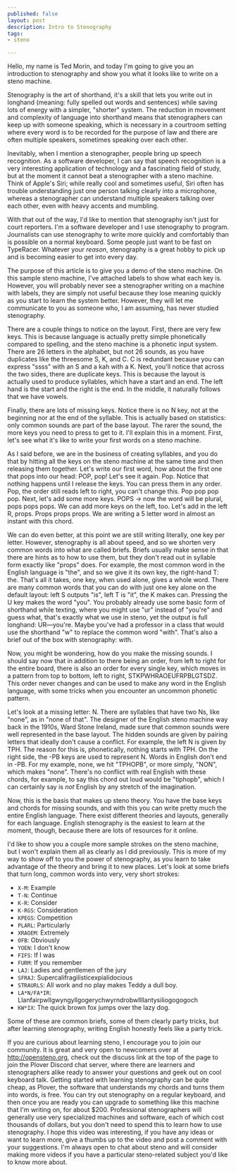 ```yaml
---
published: false
layout: post
description: Intro to Stenography
tags:
- steno

---
```


Hello, my name is Ted Morin, and today I'm going to give you an introduction to stenography and show you what it looks like to write on a steno machine.

Stenography is the art of shorthand, it's a skill that lets you write out in longhand (meaning: fully spelled out words and sentences) while saving lots of energy with a simpler, "shorter" system. The reduction in movement and complexity of language into shorthand means that stenographers can keep up with someone speaking, which is necessary in a courtroom setting where every word is to be recorded for the purpose of law and there are often multiple speakers, sometimes speaking over each other.

Inevitably, when I mention a stenographer, people bring up speech recognition. As a software developer, I can say that speech recognition is a very interesting application of technology and a fascinating field of study, but at the moment it cannot beat a stenographer with a steno machine. Think of Apple's Siri; while really cool and sometimes useful, Siri often has trouble understanding just one person talking clearly into a microphone, whereas a stenographer can understand multiple speakers talking over each other, even with heavy accents and mumbling.

With that out of the way, I'd like to mention that stenography isn't just for court reporters. I'm a software developer and I use stenography to program. Journalists can use stenography to write more quickly and comfortably than is possible on a normal keyboard. Some people just want to be fast on TypeRacer. Whatever your *reason*, stenography is a great hobby to pick up and is becoming easier to get into every day.

The purpose of this article is to give you a demo of the steno machine. On this sample steno machine, I've attached labels to show what each key is. However, you will probably never see a stenographer writing on a machine with labels, they are simply not useful because they lose meaning quickly as you start to learn the system better. However, they will let me communicate to you as someone who, I am assuming, has never studied stenography.

There are a couple things to notice on the layout. First, there are very few keys. This is because language is actually pretty simple phonetically compared to spelling, and the steno machine is a phonetic input system. There are 26 letters in the alphabet, but not 26 sounds, as you have duplicates like the threesome S, K, and C. C is redundant because you can express "ssss" with an S and a kah with a K. Next, you'll notice that across the two sides, there are duplicate keys. This is because the layout is actually used to produce syllables, which have a start and an end. The left hand is the start and the right is the end. In the middle, it naturally follows that we have vowels.

Finally, there are lots of missing keys. Notice there is no N key, not at the beginning nor at the end of the syllable. This is actually based on statistics: only common sounds are part of the base layout. The rarer the sound, the more keys you need to press to get to it. I'll explain this in a moment. First, let's see what it's like to write your first words on a steno machine.

As I said before, we are in the business of creating syllables, and you do that by hitting all the keys on the steno machine at the same time and then releasing them together. Let's write our first word, how about the first one that pops into our head: POP, pop! Let's see it again. Pop. Notice that nothing happens until I release the keys. You can press them in any order. Pop, the order still reads left to right, you can't change this. Pop pop pop pop. Next, let's add some more keys. POPS → now the word will be plural, pops pops pops. We can add more keys on the left, too. Let's add in the left R, props. Props props props. We are writing a 5 letter word in almost an instant with this chord.

We can do even better, at this point we are still writing literally, one key per letter. However, stenography is all about speed, and so we shorten very common words into what are called briefs. Briefs usually make sense in that there are hints as to how to use them, but they don't read out in syllable form exactly like "props" does. For example, the most common word in the English language is "the", and so we give it its own key, the right-hand T: the. That's all it takes, one key, when used alone, gives a whole word. There are many common words that you can do with just one key alone on the default layout: left S outputs "is", left T is "it", the K makes can. Pressing the U key makes the word "you". You probably already use some basic form of shorthand while texting, where you might use "ur" instead of "you're" and guess what, that's exactly what we use in steno, yet the output is full longhand: UR—you're. Maybe you've had a professor in a class that would use the shorthand "w" to replace the common word "with". That's also a brief out of the box with stenography: with.

Now, you might be wondering, how do you make the missing sounds. I should say now that in addition to there being an order, from left to right for the entire board, there is also an order for every single key, which moves in a pattern from top to bottom, left to right, STKPWHRAOEUFRPBLGTSDZ. This order never changes and can be used to make any word in the English language, with some tricks when you encounter an uncommon phonetic pattern.

Let's look at a missing letter: N. There are syllables that have two Ns, like "none", as in "none of that". The designer of the English steno machine way back in the 1910s, Ward Stone Ireland, made sure that common sounds were well represented in the base layout. The hidden sounds are given by pairing letters that ideally don't cause a conflict. For example, the left N is given by TPH. The reason for this is, phonetically, nothing starts with TPH. On the right side, the -PB keys are used to represent N. Words in English don't end in -PB. For my example, none, we hit "TPHOPB", or more simply, "NON", which makes "none". There's no conflict with real English with these chords, for example, to say this chord out loud would be "tiphopb", which I can certainly say is *not* English by any stretch of the imagination.

Now, this is the basis that makes up steno theory. You have the base keys and chords for missing sounds, and with this you can write pretty much the entire English language. There exist different theories and layouts, generally for each language. English stenography is the easiest to learn at the moment, though, because there are lots of resources for it online.

I'd like to show you a couple more sample strokes on the steno machine, but I won't explain them all as clearly as I did previously. This is more of my way to show off to you the power of stenography, as you learn to take advantage of the theory and bring it to new places. Let's look at some briefs that turn long, common words into very, very short strokes:

- `X-M`: Example
- `T-N`: Continue
- `K-R`: Consider
- `K-RGS`: Consideration
- `KPEGS`: Competition
- `PLARL`: Particularly
- `XRAOEM`: Extremely
- `OFB`: Obviously
- `YOEN`: I don't know
- `FIFS`: If I was
- `FURM`: If you remember
- `LAJ`: Ladies and gentlemen of the jury
- `SFRAJ`: Supercalifragilisticexpialidocious
- `STRAURLS`: All work and no play makes Teddy a dull boy.
- `LA*N/FA*IR`: Llanfairpwllgwyngyllgogerychwyrndrobwllllantysiliogogogoch
- `KW*IX`: The quick brown fox jumps over the lazy dog.

Some of these are common briefs, some of them clearly party tricks, but after learning stenography, writing English honestly feels like a party trick.

If you are curious about learning steno, I encourage you to join our community. It is great and very open to newcomers over at http://opensteno.org, check out the discuss link at the top of the page to join the Plover Discord chat server, where there are learners and stenographers alike ready to answer your questions and geek out on cool keyboard talk. Getting started with learning stenography can be quite cheap, as Plover, the software that understands my chords and turns them into words, is free. You can try out stenography on a regular keyboard, and then once you are ready you can upgrade to something like this machine that I'm writing on, for about $200. Professional stenographers will generally use very specialized machines and software, each of which cost thousands of dollars, but you don't need to spend this to learn how to use stenography. I hope this video was interesting, if you have any ideas or want to learn more, give a thumbs up to the video and post a comment with your suggestions. I'm always open to chat about steno and will consider making more videos if you have a particular steno-related subject you'd like to know more about.

